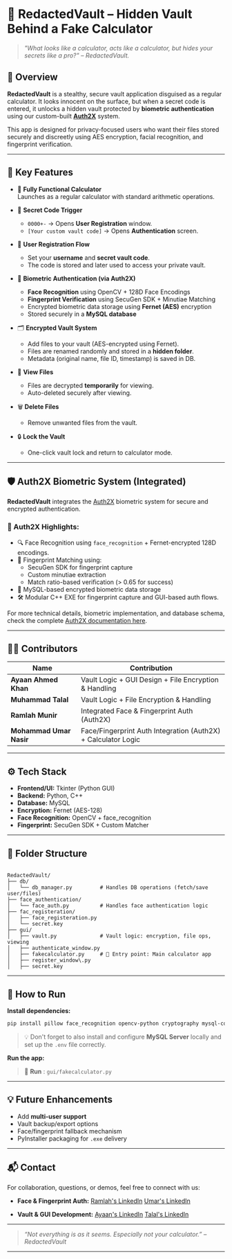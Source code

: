 # 🔐 RedactedVault – Hidden Vault Behind a Fake Calculator

> _"What looks like a calculator, acts like a calculator, but hides your secrets like a pro?" – RedactedVault._

## 🧠 Overview

**RedactedVault** is a stealthy, secure vault application disguised as a regular calculator. It looks innocent on the surface, but when a secret code is entered, it unlocks a hidden vault protected by **biometric authentication** using our custom-built **[Auth2X](https://github.com/C0deCrypt/Auth2X)** system.

This app is designed for privacy-focused users who want their files stored securely and discreetly using AES encryption, facial recognition, and fingerprint verification.

---

## 🚀 Key Features

- 🧮 **Fully Functional Calculator**  
  Launches as a regular calculator with standard arithmetic operations.

- 🔑 **Secret Code Trigger**  
  - `0000+-` → Opens **User Registration** window.
  - `[Your custom vault code]` → Opens **Authentication** screen.

- 🧍 **User Registration Flow**
  - Set your **username** and **secret vault code**.
  - The code is stored and later used to access your private vault.
  
- 🔐 **Biometric Authentication (via Auth2X)**
  - **Face Recognition** using OpenCV + 128D Face Encodings
  - **Fingerprint Verification** using SecuGen SDK + Minutiae Matching
  - Encrypted biometric data storage using **Fernet (AES)** encryption
  - Stored securely in a **MySQL database**

- 🗂️ **Encrypted Vault System**
  - Add files to your vault (AES-encrypted using Fernet).
  - Files are renamed randomly and stored in a **hidden folder**.
  - Metadata (original name, file ID, timestamp) is saved in DB.

- 🧾 **View Files**
  - Files are decrypted **temporarily** for viewing.
  - Auto-deleted securely after viewing.

- 🗑️ **Delete Files**
  - Remove unwanted files from the vault.

- 🔒 **Lock the Vault**
  - One-click vault lock and return to calculator mode.

---

## 🛡️ Auth2X Biometric System (Integrated)

**RedactedVault** integrates the [Auth2X](https://github.com/C0deCrypt/Auth2X) biometric system for secure and encrypted authentication.

### 🔐 Auth2X Highlights:
- 🔍 Face Recognition using `face_recognition` + Fernet-encrypted 128D encodings.
- 🧬 Fingerprint Matching using:
  - SecuGen SDK for fingerprint capture
  - Custom minutiae extraction
  - Match ratio-based verification (> 0.65 for success)
- 💾 MySQL-based encrypted biometric data storage
- 🛠️ Modular C++ EXE for fingerprint capture and GUI-based auth flows.

For more technical details, biometric implementation, and database schema, check the complete [Auth2X documentation here](https://github.com/C0deCrypt/Auth2X).

---

## 🧑‍💻 Contributors

| Name              | Contribution                          |
|-------------------|----------------------------------------|
| **Ayaan Ahmed Khan**  | Vault Logic + GUI Design + File Encryption & Handling |
| **Muhammad Talal** | Vault Logic + File Encryption & Handling |
| **Ramlah Munir**  | Integrated Face & Fingerprint Auth (Auth2X) |
| **Mohammad Umar Nasir** | Face/Fingerprint Auth Integration (Auth2X) + Calculator Logic |


---

## ⚙️ Tech Stack

- **Frontend/UI:** Tkinter (Python GUI)
- **Backend:** Python, C++
- **Database:** MySQL
- **Encryption:** Fernet (AES-128)
- **Face Recognition:** OpenCV + face_recognition
- **Fingerprint:** SecuGen SDK + Custom Matcher

---

## 📂 Folder Structure


````

RedactedVault/
├── db/
│   └── db_manager.py         # Handles DB operations (fetch/save user/files)
├── face_authentication/
│   └── face_auth.py          # Handles face authentication logic
├── fac_registeration/
│   ├── face_registeration.py
│   └── secret.key            
├── gui/
│   ├── vault.py              # Vault logic: encryption, file ops, viewing
│   ├── authenticate_window.py
│   ├── fakecalculator.py     # 🔹 Entry point: Main calculator app
│   ├── register_window\.py   
│   ├── secret.key       

````

---

## 🧪 How to Run

 **Install dependencies:**

```bash
pip install pillow face_recognition opencv-python cryptography mysql-connector-python sv-ttk numpy
````
> 💡 Don't forget to also install and configure **MySQL Server** locally and set up the `.env` file correctly.

 **Run the app:**
> 🔹 **Run** : `gui/fakecalculator.py`



---

## 💡 Future Enhancements

* Add **multi-user support**
* Vault backup/export options
* Face/fingerprint fallback mechanism
* PyInstaller packaging for `.exe` delivery

---

## 📬 Contact

For collaboration, questions, or demos, feel free to connect with us:

* **Face & Fingerprint Auth:**
  [Ramlah's LinkedIn](https://www.linkedin.com/in/ramlah-munir-6b2320344)
  [Umar's LinkedIn](https://www.linkedin.com/in/mohammad-umar-nasir)

* **Vault & GUI Development:**
  [Ayaan's LinkedIn](https://www.linkedin.com/in/ayaan-ahmed-khan-448600351)
  [Talal's LinkedIn](https://www.linkedin.com/in/muhammad-talal-1675a0351)

---
> *“Not everything is as it seems. Especially not your calculator.” – RedactedVault*
---
